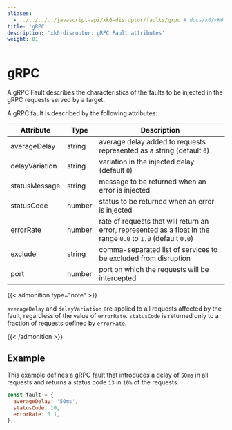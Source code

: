 ```yaml
---
aliases:
  - ../../../../javascript-api/xk6-disruptor/faults/grpc # docs/k6/<K6_VERSION>/javascript-api/xk6-disruptor/faults/grpc
title: 'gRPC'
description: 'xk6-disruptor: gRPC Fault attributes'
weight: 01
---
```


# gRPC

A gRPC Fault describes the characteristics of the faults to be injected in the gRPC requests served by a target.

A gRPC fault is described by the following attributes:

| Attribute      | Type   | Description                                                                                                    |
| -------------- | ------ | -------------------------------------------------------------------------------------------------------------- |
| averageDelay   | string | average delay added to requests represented as a string (default `0`)                                          |
| delayVariation | string | variation in the injected delay (default `0`)                                                                  |
| statusMessage  | string | message to be returned when an error is injected                                                               |
| statusCode     | number | status to be returned when an error is injected                                                                |
| errorRate      | number | rate of requests that will return an error, represented as a float in the range `0.0` to `1.0` (default `0.0`) |
| exclude        | string | comma-separated list of services to be excluded from disruption                                                |
| port           | number | port on which the requests will be intercepted                                                                 |

{{< admonition type="note" >}}

`averageDelay` and `delayVariation` are applied to all requests affected by the fault, regardless of the value of `errorRate`. `statusCode` is returned only to a fraction of requests defined by `errorRate`.

{{< /admonition >}}

## Example

This example defines a gRPC fault that introduces a delay of `50ms` in all requests and returns a status code `13` in `10%` of the requests.

```javascript
const fault = {
  averageDelay: '50ms',
  statusCode: 10,
  errorRate: 0.1,
};
```
